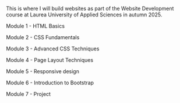 This is where I will build websites as part of the Website Development course at Laurea University of Applied Sciences in autumn 2025.

Module 1 - HTML Basics

Module 2 - CSS Fundamentals

Module 3 - Advanced CSS Techniques

Module 4 - Page Layout Techniques 

Module 5 - Responsive design 

Module 6 - Introduction to Bootstrap

Module 7 - Project
